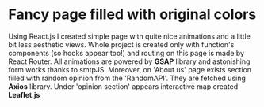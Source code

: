 # Fancy page filled with original colors

Using React.js I created simple page with quite nice animations and a little bit less aesthetic views. Whole project is created only with function's components (so hooks appear too!) and routing on this page is made by React Router. All animations are powered by **GSAP** library and astonishing form works thanks to smtpJS.
Moreover, on 'About us' page exists section filled with random opinion from the 'RandomAPI'. They are fetched using **Axios** library. Under 'opinion section' appears interactive map created **Leaflet.js**
